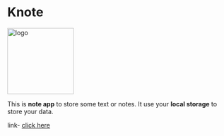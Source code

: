 # Knote
<img src="https://ashish293.github.io/Knote/favicon.png" alt="logo" height="150px">

This is <strong>note app</strong> to store some text or notes.
It use your <strong>local storage</strong> to store your data.

link- <a href="https://ashish293.github.io/Knote/"> click here</a>
